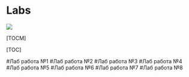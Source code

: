 # Labs

![](https://pandao.github.io/editor.md/images/logos/editormd-logo-180x180.png)

[TOCM]

[TOC]

#Лаб работа №1
#Лаб работа №2
#Лаб работа №3
#Лаб работа №4
#Лаб работа №5
#Лаб работа №6
#Лаб работа №7
#Лаб работа №8
